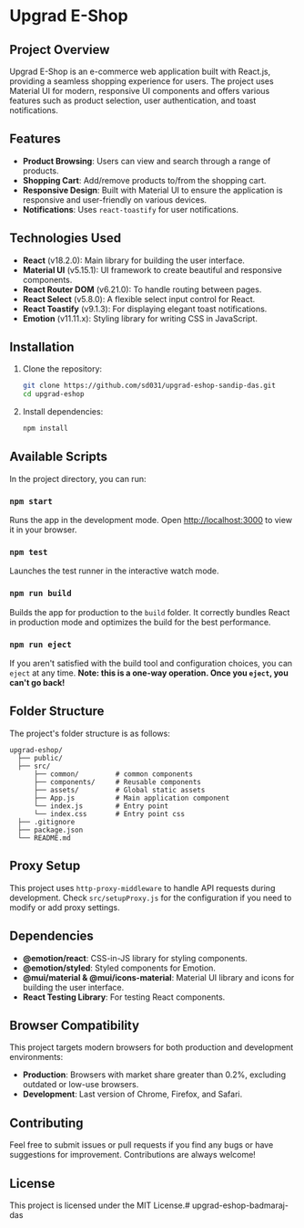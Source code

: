 # Upgrad E-Shop

## Project Overview

Upgrad E-Shop is an e-commerce web application built with React.js, providing a seamless shopping experience for users. The project uses Material UI for modern, responsive UI components and offers various features such as product selection, user authentication, and toast notifications.

## Features

- **Product Browsing**: Users can view and search through a range of products.
- **Shopping Cart**: Add/remove products to/from the shopping cart.
- **Responsive Design**: Built with Material UI to ensure the application is responsive and user-friendly on various devices.
- **Notifications**: Uses `react-toastify` for user notifications.

## Technologies Used

- **React** (v18.2.0): Main library for building the user interface.
- **Material UI** (v5.15.1): UI framework to create beautiful and responsive components.
- **React Router DOM** (v6.21.0): To handle routing between pages.
- **React Select** (v5.8.0): A flexible select input control for React.
- **React Toastify** (v9.1.3): For displaying elegant toast notifications.
- **Emotion** (v11.11.x): Styling library for writing CSS in JavaScript.

## Installation

1. Clone the repository:
   ```sh
   git clone https://github.com/sd031/upgrad-eshop-sandip-das.git
   cd upgrad-eshop
   ```
2. Install dependencies:
   ```sh
   npm install
   ```

## Available Scripts

In the project directory, you can run:

### `npm start`

Runs the app in the development mode. Open [http://localhost:3000](http://localhost:3000) to view it in your browser.

### `npm test`

Launches the test runner in the interactive watch mode.

### `npm run build`

Builds the app for production to the `build` folder. It correctly bundles React in production mode and optimizes the build for the best performance.

### `npm run eject`

If you aren't satisfied with the build tool and configuration choices, you can `eject` at any time. **Note: this is a one-way operation. Once you `eject`, you can't go back!**

## Folder Structure

The project's folder structure is as follows:

```
upgrad-eshop/
  ├── public/
  ├── src/
      ├── common/         # common components
      ├── components/     # Reusable components
      ├── assets/         # Global static assets
      ├── App.js          # Main application component
      └── index.js        # Entry point
      └── index.css       # Entry point css
  ├── .gitignore
  ├── package.json
  └── README.md
```

## Proxy Setup

This project uses `http-proxy-middleware` to handle API requests during development. Check `src/setupProxy.js` for the configuration if you need to modify or add proxy settings.

## Dependencies

- **@emotion/react**: CSS-in-JS library for styling components.
- **@emotion/styled**: Styled components for Emotion.
- **@mui/material & @mui/icons-material**: Material UI library and icons for building the user interface.
- **React Testing Library**: For testing React components.

## Browser Compatibility

This project targets modern browsers for both production and development environments:

- **Production**: Browsers with market share greater than 0.2%, excluding outdated or low-use browsers.
- **Development**: Last version of Chrome, Firefox, and Safari.

## Contributing

Feel free to submit issues or pull requests if you find any bugs or have suggestions for improvement. Contributions are always welcome!

## License

This project is licensed under the MIT License.# upgrad-eshop-badmaraj-das
